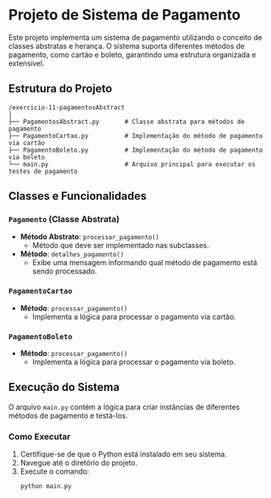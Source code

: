 # Projeto de Sistema de Pagamento

Este projeto implementa um sistema de pagamento utilizando o conceito de classes abstratas e herança. O sistema suporta diferentes métodos de pagamento, como cartão e boleto, garantindo uma estrutura organizada e extensível.

## Estrutura do Projeto

```
/exercicio-11-pagamentosAbstract
│
├── PagamentosAbstract.py       # Classe abstrata para métodos de pagamento
├── PagamentoCartao.py          # Implementação do método de pagamento via cartão
├── PagamentoBoleto.py          # Implementação do método de pagamento via boleto
└── main.py                     # Arquivo principal para executar os testes de pagamento
```

## Classes e Funcionalidades

### `Pagamento` (Classe Abstrata)
- **Método Abstrato**: `processar_pagamento()`
  - Método que deve ser implementado nas subclasses.
- **Método**: `detalhes_pagamento()`
  - Exibe uma mensagem informando qual método de pagamento está sendo processado.

### `PagamentoCartao`
- **Método**: `processar_pagamento()`
  - Implementa a lógica para processar o pagamento via cartão.

### `PagamentoBoleto`
- **Método**: `processar_pagamento()`
  - Implementa a lógica para processar o pagamento via boleto.

## Execução do Sistema

O arquivo `main.py` contém a lógica para criar instâncias de diferentes métodos de pagamento e testá-los.

### Como Executar

1. Certifique-se de que o Python está instalado em seu sistema.
2. Navegue até o diretório do projeto.
3. Execute o comando:
   ```bash
   python main.py
   ```
